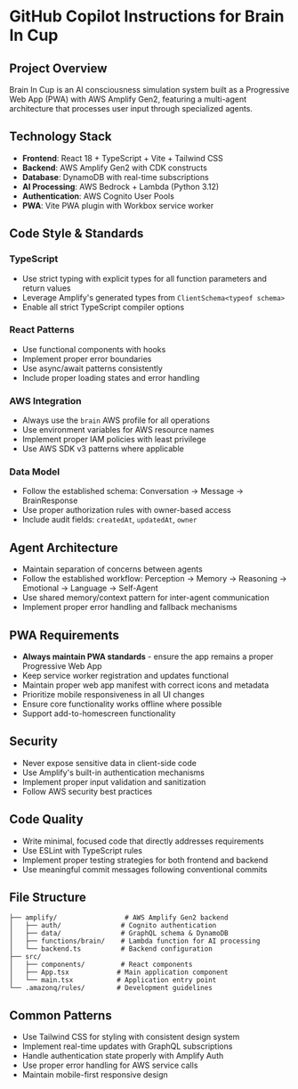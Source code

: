 # GitHub Copilot Instructions for Brain In Cup

## Project Overview
Brain In Cup is an AI consciousness simulation system built as a Progressive Web App (PWA) with AWS Amplify Gen2, featuring a multi-agent architecture that processes user input through specialized agents.

## Technology Stack
- **Frontend**: React 18 + TypeScript + Vite + Tailwind CSS
- **Backend**: AWS Amplify Gen2 with CDK constructs
- **Database**: DynamoDB with real-time subscriptions
- **AI Processing**: AWS Bedrock + Lambda (Python 3.12)
- **Authentication**: AWS Cognito User Pools
- **PWA**: Vite PWA plugin with Workbox service worker

## Code Style & Standards

### TypeScript
- Use strict typing with explicit types for all function parameters and return values
- Leverage Amplify's generated types from `ClientSchema<typeof schema>`
- Enable all strict TypeScript compiler options

### React Patterns
- Use functional components with hooks
- Implement proper error boundaries
- Use async/await patterns consistently
- Include proper loading states and error handling

### AWS Integration
- Always use the `brain` AWS profile for all operations
- Use environment variables for AWS resource names
- Implement proper IAM policies with least privilege
- Use AWS SDK v3 patterns where applicable

### Data Model
- Follow the established schema: Conversation → Message → BrainResponse
- Use proper authorization rules with owner-based access
- Include audit fields: `createdAt`, `updatedAt`, `owner`

## Agent Architecture
- Maintain separation of concerns between agents
- Follow the established workflow: Perception → Memory → Reasoning → Emotional → Language → Self-Agent
- Use shared memory/context pattern for inter-agent communication
- Implement proper error handling and fallback mechanisms

## PWA Requirements
- **Always maintain PWA standards** - ensure the app remains a proper Progressive Web App
- Keep service worker registration and updates functional
- Maintain proper web app manifest with correct icons and metadata
- Prioritize mobile responsiveness in all UI changes
- Ensure core functionality works offline where possible
- Support add-to-homescreen functionality

## Security
- Never expose sensitive data in client-side code
- Use Amplify's built-in authentication mechanisms
- Implement proper input validation and sanitization
- Follow AWS security best practices

## Code Quality
- Write minimal, focused code that directly addresses requirements
- Use ESLint with TypeScript rules
- Implement proper testing strategies for both frontend and backend
- Use meaningful commit messages following conventional commits

## File Structure
```
├── amplify/                 # AWS Amplify Gen2 backend
│   ├── auth/               # Cognito authentication
│   ├── data/               # GraphQL schema & DynamoDB
│   ├── functions/brain/    # Lambda function for AI processing
│   └── backend.ts          # Backend configuration
├── src/
│   ├── components/         # React components
│   ├── App.tsx            # Main application component
│   └── main.tsx           # Application entry point
└── .amazonq/rules/        # Development guidelines
```

## Common Patterns
- Use Tailwind CSS for styling with consistent design system
- Implement real-time updates with GraphQL subscriptions
- Handle authentication state properly with Amplify Auth
- Use proper error handling for AWS service calls
- Maintain mobile-first responsive design